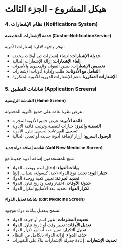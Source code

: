 # هيكل المشروع - الجزء الثالث

### 4. نظام الإشعارات (Notifications System)

#### خدمة الإشعارات المخصصة (CustomNotificationService)
توفر واجهة لإدارة إشعارات الأدوية:
- **جدولة الإشعارات**: إنشاء إشعارات في أوقات محددة
- **إلغاء الإشعارات**: إزالة الإشعارات الحالية
- **تخصيص الإشعارات**: تعيين العنوان والمحتوى والأصوات
- **التعامل مع الأذونات**: طلب وإدارة أذونات الإشعارات
- **الإشعارات المتكررة**: دعم للإشعارات الدورية للأدوية المتكررة

### 5. شاشات التطبيق (Application Screens)

#### الشاشة الرئيسية (Home Screen)
تعرض نظرة عامة على جميع الأدوية المجدولة:
- **قائمة الأدوية**: عرض جميع الأدوية المخزنة
- **التصفية والفرز**: خيارات لتصفية وترتيب قائمة الأدوية
- **تسجيل الجرعات**: تسجيل تناول الأدوية
- **الوصول السريع**: أزرار لإضافة أدوية جديدة أو تعديل الحالية

#### شاشة إضافة دواء جديد (Add New Medicine Screen)
تتيح للمستخدمين إضافة أدوية جديدة مع:
- **بيانات الدواء**: إدخال اسم ووصف الدواء
- **اختيار النوع**: تحديد نوع الدواء (حبة، كبسولة، شراب، إلخ)
- **تحديد الجرعة**: تعيين كمية ووحدة الدواء
- **جدولة الأوقات**: اختيار وقت وتاريخ تناول الدواء
- **تكرار الدواء**: تحديد عدد الأسابيع لتكرار الدواء

#### شاشة تعديل الدواء (Edit Medicine Screen)
تسمح بتعديل بيانات دواء موجود:
- **تحديث المعلومات**: تغيير اسم أو جرعة الدواء
- **تعديل الأوقات**: تغيير وقت أو تاريخ تناول الدواء
- **تعديل التكرار**: تغيير عدد أسابيع تكرار الدواء
- **حذف الدواء**: إزالة الدواء بالكامل من النظام
- **تحديث الإشعارات**: إعادة جدولة الإشعارات بناءً على التغييرات